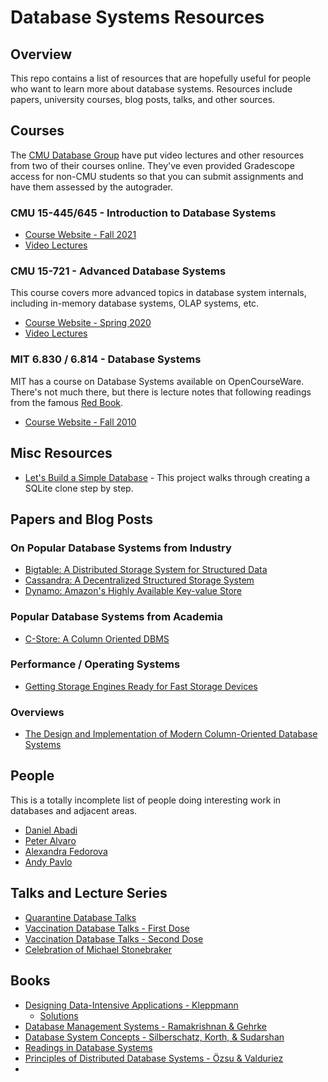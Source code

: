 # Database Systems Resources

## Overview

This repo contains a list of resources that are hopefully useful for people who want to learn more about database systems. Resources include papers, university courses, blog posts, talks, and other sources.

## Courses

The [CMU Database Group](https://db.cs.cmu.edu/) have put video lectures and other resources from two of their courses online. They've even provided Gradescope access for non-CMU students so that you can submit assignments and have them assessed by the autograder.

### CMU 15-445/645 - Introduction to Database Systems

* [Course Website - Fall 2021](https://15445.courses.cs.cmu.edu/fall2021/)
* [Video Lectures](https://www.youtube.com/playlist?list=PLSE8ODhjZXjZaHA6QcxDfJ0SIWBzQFKEG)

### CMU 15-721 - Advanced Database Systems

This course covers more advanced topics in database system internals, including in-memory database systems, OLAP systems, etc. 

* [Course Website - Spring 2020](https://15721.courses.cs.cmu.edu/spring2020/)
* [Video Lectures](https://www.youtube.com/playlist?list=PLSE8ODhjZXjasmrEd2_Yi1deeE360zv5O)

### MIT 6.830 / 6.814 - Database Systems

MIT has a course on Database Systems available on OpenCourseWare. There's not much there, but there is lecture notes that following readings from the famous [Red Book](http://www.redbook.io/).

* [Course Website - Fall 2010](https://ocw.mit.edu/courses/electrical-engineering-and-computer-science/6-830-database-systems-fall-2010/index.htm)

## Misc Resources

* [Let's Build a Simple Database](https://cstack.github.io/db_tutorial/) - This project walks through creating a SQLite clone step by step.

## Papers and Blog Posts

### On Popular Database Systems from Industry

* [Bigtable: A Distributed Storage System for Structured Data](https://static.googleusercontent.com/media/research.google.com/en//archive/bigtable-osdi06.pdf)
* [Cassandra: A Decentralized Structured Storage System](https://www.cs.cornell.edu/projects/ladis2009/papers/lakshman-ladis2009.pdf)
* [Dynamo: Amazon's Highly Available Key-value Store](https://www.allthingsdistributed.com/files/amazon-dynamo-sosp2007.pdf)

### Popular Database Systems from Academia

* [C-Store: A Column Oriented DBMS](https://web.stanford.edu/class/cs345d-01/rl/cstore.pdf)

### Performance / Operating Systems

* [Getting Storage Engines Ready for Fast Storage Devices](https://engineering.mongodb.com/post/getting-storage-engines-ready-for-fast-storage-devices)

### Overviews

* [The Design and Implementation of Modern Column-Oriented Database Systems](https://stratos.seas.harvard.edu/files/stratos/files/columnstoresfntdbs.pdf)

## People

This is a totally incomplete list of people doing interesting work in databases and adjacent areas. 

* [Daniel Abadi](https://www.cs.umd.edu/~abadi/)
* [Peter Alvaro](https://engineering.ucsc.edu/people/palvaro)
* [Alexandra Fedorova](https://people.ece.ubc.ca/sasha/)
* [Andy Pavlo](http://www.cs.cmu.edu/~pavlo/)

## Talks and Lecture Series

* [Quarantine Database Talks](https://www.youtube.com/playlist?list=PLSE8ODhjZXjagqlf1NxuBQwaMkrHXi-iz)
* [Vaccination Database Talks - First Dose](https://www.youtube.com/playlist?list=PLSE8ODhjZXjbeqnfuvp30VrI7VXiFuOXS)
* [Vaccination Database Talks - Second Dose](https://youtube.com/playlist?list=PLSE8ODhjZXjbDOFN4U4-Uv95-N8sgzs5D)
* [Celebration of Michael Stonebraker](https://www.youtube.com/playlist?list=PLSE8ODhjZXjZO802SjzqBFFlkuKglgbZD)

## Books

* [Designing Data-Intensive Applications - Kleppmann](https://www.oreilly.com/library/view/designing-data-intensive-applications/9781491903063/)
  * [Solutions](https://webpages.charlotte.edu/mirsad/ITIS%205160/Solution_Manual_ITIS_5160.pdf)
* [Database Management Systems - Ramakrishnan & Gehrke](http://pages.cs.wisc.edu/~dbbook/)
* [Database System Concepts - Silberschatz, Korth, & Sudarshan](https://www.db-book.com/)
* [Readings in Database Systems](http://www.redbook.io/)
* [Principles of Distributed Database Systems - Özsu & Valduriez](https://cs.uwaterloo.ca/~ddbook/)
* 
